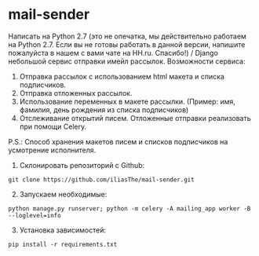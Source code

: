 # mail-sender
Написать на Python 2.7 (это не опечатка, мы действительно работаем на Python 2.7. Если вы не готовы работать в данной версии, напишите пожалуйста в нашем с вами чате на HH.ru. Спасибо!)
/ Django небольшой сервис отправки имейл рассылок.
Возможности сервиса:
 1. Отправка рассылок с использованием html макета и списка подписчиков.
 2. Отправка отложенных рассылок.
 3. Использование переменных в макете рассылки. (Пример: имя, фамилия, день рождения из списка подписчиков)
 4. Отслеживание открытий писем.
Отложенные отправки реализовать при помощи Celery.

P.S.: Способ хранения макетов писем и списков подписчиков на усмотрение исполнителя.

           
           
1. Склонировать репозиторий с Github:

````
git clone https://github.com/iliasThe/mail-sender.git
````

2. Запускаем необходимые:

````
python manage.py runserver; python -m celery -A mailing_app worker -B --loglevel=info
````
 
3. Установка зависимостей:

```
pip install -r requirements.txt
```
